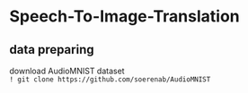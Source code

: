 # Speech-To-Image-Translation

## data preparing 
download AudioMNIST dataset \
`! git clone https://github.com/soerenab/AudioMNIST`
